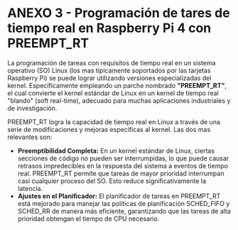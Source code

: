 # ANEXO 3 - Programación de tares de tiempo real en Raspberry Pi 4 con PREEMPT_RT

La programación de tareas con requisitos de tiempo real en un sistema operativo (SO) Linux (los mas típicamente soportados por las tarjetas Raspberry Pi) se puede lograr utilizando versiones especializadas del kernel. Específicamente empleando un parche nombrado **"PREEMPT_RT"**, el cual convierte el kernel estándar de Linux en un kernel de tiempo real "blando" (soft real-time), adecuado para muchas aplicaciones industriales y de investigación.

PREEMPT_RT logra la capacidad de tiempo real en Linux a través de una serie de modificaciones y mejoras específicas al kernel. Las dos mas relevantes son:

- **Preemptibilidad Completa:** En un kernel estándar de Linux, ciertas secciones de código no pueden ser interrumpidas, lo que puede causar retrasos impredecibles en la respuesta del sistema a eventos de tiempo real. PREEMPT_RT permite que tareas de mayor prioridad interrumpan casi cualquier proceso del SO. Esto reduce significativamente la latencia.
- **Ajustes en el Planificador:** El planificador de tareas en PREEMPT_RT está mejorado para manejar las políticas de planificación SCHED_FIFO y SCHED_RR de manera más eficiente, garantizando que las tareas de alta prioridad obtengan el tiempo de CPU necesario.


